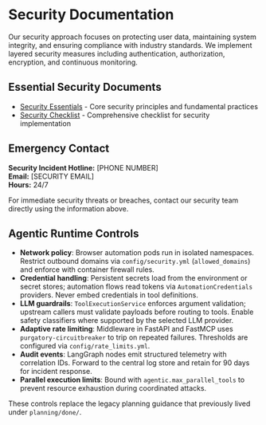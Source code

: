 # Security Documentation

Our security approach focuses on protecting user data, maintaining system integrity, and ensuring compliance with industry standards. We implement layered security measures including authentication, authorization, encryption, and continuous monitoring.

## Essential Security Documents

- [Security Essentials](./security-essentials.md) - Core security principles and fundamental practices
- [Security Checklist](./security-checklist.md) - Comprehensive checklist for security implementation

## Emergency Contact

**Security Incident Hotline:** [PHONE NUMBER]  
**Email:** [SECURITY EMAIL]  
**Hours:** 24/7

For immediate security threats or breaches, contact our security team directly using the information above.

## Agentic Runtime Controls

- **Network policy**: Browser automation pods run in isolated namespaces. Restrict outbound domains via `config/security.yml` (`allowed_domains`) and enforce with container firewall rules.
- **Credential handling**: Persistent secrets load from the environment or secret stores; automation flows read tokens via `AutomationCredentials` providers. Never embed credentials in tool definitions.
- **LLM guardrails**: `ToolExecutionService` enforces argument validation; upstream callers must validate payloads before routing to tools. Enable safety classifiers where supported by the selected LLM provider.
- **Adaptive rate limiting**: Middleware in FastAPI and FastMCP uses `purgatory-circuitbreaker` to trip on repeated failures. Thresholds are configured via `config/rate_limits.yml`.
- **Audit events**: LangGraph nodes emit structured telemetry with correlation IDs. Forward to the central log store and retain for 90 days for incident response.
- **Parallel execution limits**: Bound with `agentic.max_parallel_tools` to prevent resource exhaustion during coordinated attacks.

These controls replace the legacy planning guidance that previously lived under `planning/done/`.
